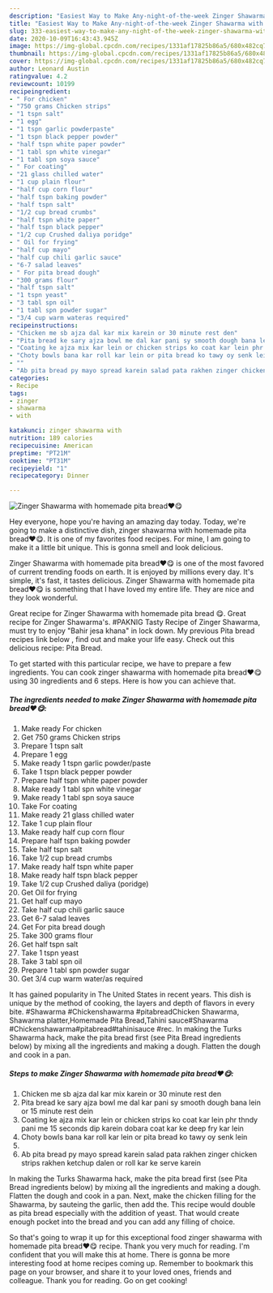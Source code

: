 ```yaml
---
description: "Easiest Way to Make Any-night-of-the-week Zinger Shawarma with homemade pita bread❤😋"
title: "Easiest Way to Make Any-night-of-the-week Zinger Shawarma with homemade pita bread❤😋"
slug: 333-easiest-way-to-make-any-night-of-the-week-zinger-shawarma-with-homemade-pita-bread
date: 2020-10-09T16:43:43.945Z
image: https://img-global.cpcdn.com/recipes/1331af17825b86a5/680x482cq70/zinger-shawarma-with-homemade-pita-bread❤😋-recipe-main-photo.jpg
thumbnail: https://img-global.cpcdn.com/recipes/1331af17825b86a5/680x482cq70/zinger-shawarma-with-homemade-pita-bread❤😋-recipe-main-photo.jpg
cover: https://img-global.cpcdn.com/recipes/1331af17825b86a5/680x482cq70/zinger-shawarma-with-homemade-pita-bread❤😋-recipe-main-photo.jpg
author: Leonard Austin
ratingvalue: 4.2
reviewcount: 10199
recipeingredient:
- " For chicken"
- "750 grams Chicken strips"
- "1 tspn salt"
- "1 egg"
- "1 tspn garlic powderpaste"
- "1 tspn black pepper powder"
- "half tspn white paper powder"
- "1 tabl spn white vinegar"
- "1 tabl spn soya sauce"
- " For coating"
- "21 glass chilled water"
- "1 cup plain flour"
- "half cup corn flour"
- "half tspn baking powder"
- "half tspn salt"
- "1/2 cup bread crumbs"
- "half tspn white paper"
- "half tspn black pepper"
- "1/2 cup Crushed daliya poridge"
- " Oil for frying"
- "half cup mayo"
- "half cup chili garlic sauce"
- "6-7 salad leaves"
- " For pita bread dough"
- "300 grams flour"
- "half tspn salt"
- "1 tspn yeast"
- "3 tabl spn oil"
- "1 tabl spn powder sugar"
- "3/4 cup warm wateras required"
recipeinstructions:
- "Chicken me sb ajza dal kar mix karein or 30 minute rest den"
- "Pita bread ke sary ajza bowl me dal kar pani sy smooth dough bana lein or 15 minute rest dein"
- "Coating ke ajza mix kar lein or chicken strips ko coat kar lein phr thndy pani me 15 seconds dip karein dobara coat kar ke deep fry kar lein"
- "Choty bowls bana kar roll kar lein or pita bread ko tawy oy senk lein"
- ""
- "Ab pita bread py mayo spread karein salad pata rakhen zinger chicken strips rakhen ketchup dalen or roll kar ke serve karein"
categories:
- Recipe
tags:
- zinger
- shawarma
- with

katakunci: zinger shawarma with 
nutrition: 189 calories
recipecuisine: American
preptime: "PT21M"
cooktime: "PT31M"
recipeyield: "1"
recipecategory: Dinner

---
```



![Zinger Shawarma with homemade pita bread❤😋](https://img-global.cpcdn.com/recipes/1331af17825b86a5/680x482cq70/zinger-shawarma-with-homemade-pita-bread❤😋-recipe-main-photo.jpg)

Hey everyone, hope you're having an amazing day today. Today, we're going to make a distinctive dish, zinger shawarma with homemade pita bread❤😋. It is one of my favorites food recipes. For mine, I am going to make it a little bit unique. This is gonna smell and look delicious.

Zinger Shawarma with homemade pita bread❤😋 is one of the most favored of current trending foods on earth. It is enjoyed by millions every day. It's simple, it's fast, it tastes delicious. Zinger Shawarma with homemade pita bread❤😋 is something that I have loved my entire life. They are nice and they look wonderful.

Great recipe for Zinger Shawarma with homemade pita bread 😋. Great recipe for Zinger Shawarma&#39;s. #PAKNIG Tasty Recipe of Zinger Shawarma, must try to enjoy &#34;Bahir jesa khana&#34; in lock down. My previous Pita bread recipes link below , find out and make your life easy. Check out this delicious recipe: Pita Bread.


To get started with this particular recipe, we have to prepare a few ingredients. You can cook zinger shawarma with homemade pita bread❤😋 using 30 ingredients and 6 steps. Here is how you can achieve that.

<!--inarticleads1-->

##### The ingredients needed to make Zinger Shawarma with homemade pita bread❤😋:

1. Make ready  For chicken
1. Get 750 grams Chicken strips
1. Prepare 1 tspn salt
1. Prepare 1 egg
1. Make ready 1 tspn garlic powder/paste
1. Take 1 tspn black pepper powder
1. Prepare half tspn white paper powder
1. Make ready 1 tabl spn white vinegar
1. Make ready 1 tabl spn soya sauce
1. Take  For coating
1. Make ready 21 glass chilled water
1. Take 1 cup plain flour
1. Make ready half cup corn flour
1. Prepare half tspn baking powder
1. Take half tspn salt
1. Take 1/2 cup bread crumbs
1. Make ready half tspn white paper
1. Make ready half tspn black pepper
1. Take 1/2 cup Crushed daliya (poridge)
1. Get  Oil for frying
1. Get half cup mayo
1. Take half cup chili garlic sauce
1. Get 6-7 salad leaves
1. Get  For pita bread dough
1. Take 300 grams flour
1. Get half tspn salt
1. Take 1 tspn yeast
1. Take 3 tabl spn oil
1. Prepare 1 tabl spn powder sugar
1. Get 3/4 cup warm water/as required


It has gained popularity in The United States in recent years. This dish is unique by the method of cooking, the layers and depth of flavors in every bite. #Shawarma #Chickenshawarma #pitabreadChicken Shawarma, Shawarma platter,Homemade Pita Bread,Tahini sauce#Shawarma #Chickenshawarma#pitabread#tahinisauce #rec. In making the Turks Shawarma hack, make the pita bread first (see Pita Bread ingredients below) by mixing all the ingredients and making a dough. Flatten the dough and cook in a pan. 

<!--inarticleads2-->

##### Steps to make Zinger Shawarma with homemade pita bread❤😋:

1. Chicken me sb ajza dal kar mix karein or 30 minute rest den
1. Pita bread ke sary ajza bowl me dal kar pani sy smooth dough bana lein or 15 minute rest dein
1. Coating ke ajza mix kar lein or chicken strips ko coat kar lein phr thndy pani me 15 seconds dip karein dobara coat kar ke deep fry kar lein
1. Choty bowls bana kar roll kar lein or pita bread ko tawy oy senk lein
1. 
1. Ab pita bread py mayo spread karein salad pata rakhen zinger chicken strips rakhen ketchup dalen or roll kar ke serve karein


In making the Turks Shawarma hack, make the pita bread first (see Pita Bread ingredients below) by mixing all the ingredients and making a dough. Flatten the dough and cook in a pan. Next, make the chicken filling for the Shawarma, by sauteing the garlic, then add the. This recipe would double as pita bread especially with the addition of yeast. That would create enough pocket into the bread and you can add any filling of choice. 

So that's going to wrap it up for this exceptional food zinger shawarma with homemade pita bread❤😋 recipe. Thank you very much for reading. I'm confident that you will make this at home. There is gonna be more interesting food at home recipes coming up. Remember to bookmark this page on your browser, and share it to your loved ones, friends and colleague. Thank you for reading. Go on get cooking!
